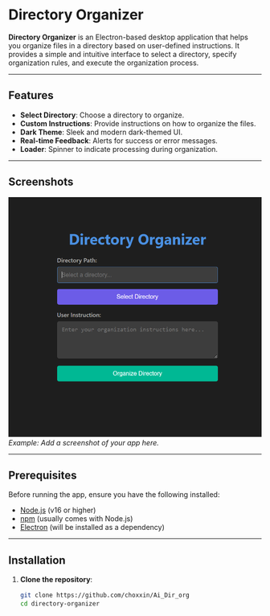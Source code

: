 # Directory Organizer

**Directory Organizer** is an Electron-based desktop application that helps you organize files in a directory based on user-defined instructions. It provides a simple and intuitive interface to select a directory, specify organization rules, and execute the organization process.

---

## Features

- **Select Directory**: Choose a directory to organize.
- **Custom Instructions**: Provide instructions on how to organize the files.
- **Dark Theme**: Sleek and modern dark-themed UI.
- **Real-time Feedback**: Alerts for success or error messages.
- **Loader**: Spinner to indicate processing during organization.

---

## Screenshots

![Directory Organizer Screenshot](image.png)  
_Example: Add a screenshot of your app here._

---

## Prerequisites

Before running the app, ensure you have the following installed:

- [Node.js](https://nodejs.org/) (v16 or higher)
- [npm](https://www.npmjs.com/) (usually comes with Node.js)
- [Electron](https://www.electronjs.org/) (will be installed as a dependency)

---

## Installation

1. **Clone the repository**:
   ```bash
   git clone https://github.com/choxxin/Ai_Dir_org
   cd directory-organizer
   ```
